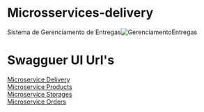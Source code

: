 # Microsservices-delivery
Sistema de Gerenciamento de Entregas![GerenciamentoEntregas](https://user-images.githubusercontent.com/54695088/232644602-541f2ecc-003c-4194-9230-4fd6498ca10b.jpg)

# Swagguer UI Url's  
[Microservice Delivery](http://localhost:8083/swagger-ui.html)  
[Microservice Products](http://localhost:8081/swagger-ui.html)  
[Microservice Storages](http://localhost:8080/swagger-ui.html)  
[Microservice Orders](http://localhost:8082/swagger-ui.html)  